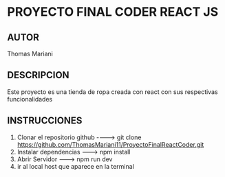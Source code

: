 # PROYECTO FINAL CODER REACT JS

## AUTOR
Thomas Mariani

## DESCRIPCION
Este proyecto es una tienda de ropa creada con react con sus respectivas funcionalidades

## INSTRUCCIONES

1. Clonar el repositorio github ---->
git clone https://github.com/ThomasMariani11/ProyectoFinalReactCoder.git
2. Instalar dependencias ---> npm install
3. Abrir Servidor ---> npm run dev
4. ir al local host que aparece en la terminal